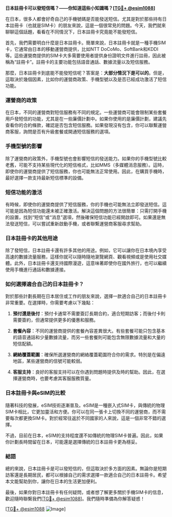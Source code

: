 **日本註冊卡可以發短信嗎？——你知道這些小知識嗎？[[TG💪+ @esim1088](https://t.me/s/esim1088)]**

在日本，很多人都會好奇自己的手機號碼是否能發送短信。尤其是對於那些持有日本註冊卡（也就是SIM卡）的朋友來說，這是一個很常見的問題。今天，我們就來聊聊這個話題，看看在不同情況下，日本註冊卡究竟能不能發短信。

首先，我們需要明白什麼是日本註冊卡。簡單來說，日本註冊卡就是一種手機SIM卡，它通常由日本的移動運營商提供，比如NTT DoCoMo、SoftBank和KDDI等。這些運營商提供的SIM卡大多需要使用者提供身份證明文件進行註冊，因此被稱為“註冊卡”。註冊卡的主要功能包括語音通話、數據流量以及短信服務。

那麼，日本註冊卡到底能不能發短信呢？答案是：**大部分情況下是可以的**。但是，這取決於幾個因素，比如你的運營商政策、手機型號以及是否已經成功激活了短信功能。

### 運營商的政策

在日本，不同的運營商對短信服務有不同的規定。一些運營商可能會限制某些套餐用戶發短信的功能，尤其是在一些廉價計劃中。如果你使用的是廉價計劃，建議先查看你的合約條款，確認是否包含短信服務。如果發現沒有包含，你可以聯繫運營商客服，詢問是否有升級套餐或開通短信服務的選項。

### 手機型號的影響

除了運營商的政策外，手機型號也會影響短信的發送能力。如果你的手機型號比較老舊，可能不支持某些現代化的短信格式，比如MMS（多媒體消息服務）。這時，即使你的運營商提供了短信服務，你也可能無法正常使用。因此，在購買手機時，最好選擇一款支持最新短信標準的設備。

### 短信功能的激活

有時候，即使你的運營商提供了短信服務，你的手機也可能無法立即發送短信。這可能是因為短信功能還未被正確激活。解決這個問題的方法很簡單：只需打開手機的設置，找到“短信”或“消息”選項，然後確保短信功能已經開啟即可。如果還是無法發送短信，可以嘗試重新啟動手機，或者聯繫運營商客服尋求幫助。

### 日本註冊卡的其他用途

除了發短信，日本註冊卡還有許多其他的用途。例如，它可以讓你在日本境內享受高速的數據流量服務，這樣你就可以隨時隨地瀏覽網頁、觀看視頻或是使用社交媒體。此外，日本註冊卡還支持國際漫遊，這意味著即使你在國外旅行，也可以繼續使用手機進行通話和數據連接。

### 如何選擇適合自己的日本註冊卡？

對於那些計劃長期在日本居住或工作的朋友來說，選擇一款適合自己的日本註冊卡非常重要。在選擇時，你需要考慮以下幾點：

1. **預付還是後付**：預付卡通常不需要簽訂長期合約，適合短期訪客；而後付卡則需要簽約，但通常提供更多的優惠和服務。
   
2. **套餐內容**：不同的運營商提供的套餐內容差異很大。有些套餐可能只包含基本的語音通話和少量數據流量，而另一些套餐則可能包含無限數據流量和大量的短信配額。

3. **網絡覆蓋範圍**：確保所選運營商的網絡覆蓋範圍符合你的需求。特別是在偏遠地區，某些運營商的信號可能較弱。

4. **客服支持**：良好的客服支持可以在你遇到問題時提供及時的幫助。因此，在選擇運營商時，也要考慮其客服服務質量。

### 日本註冊卡與eSIM的比較

隨著科技的發展，eSIM技術逐漸普及。eSIM是一種嵌入式SIM卡，與傳統的物理SIM卡相比，它更加靈活和方便。你可以在同一張卡上切換不同的運營商，而不需要每次都更換SIM卡。對於經常往返於不同國家的人來說，這是一個非常不錯的選擇。

不過，目前在日本，eSIM的支持程度還不如傳統的物理SIM卡普遍。因此，如果你計劃長時間留在日本，可能還是選擇傳統的日本註冊卡更為穩妥。

### 結語

總的來說，日本註冊卡是可以發短信的，但這取決於多方面的因素。無論你是短期訪客還是長期居民，都可以根據自己的需求選擇一款適合自己的日本註冊卡。希望本文能幫助到你，讓你在日本的生活更加便利。

最後，如果你對日本註冊卡有任何疑問，或者想了解更多關於手機SIM卡的信息，歡迎隨時聯繫我們[[TG💪+ @esim1088](https://t.me/s/esim1088)]。我們隨時準備為你解答疑惑！

[[TG💪+ @esim1088](https://t.me/s/esim1088) ![Image](https://i.postimg.cc/4NQfJmqS/Snipaste-2025-05-13-00-14-12.png)]